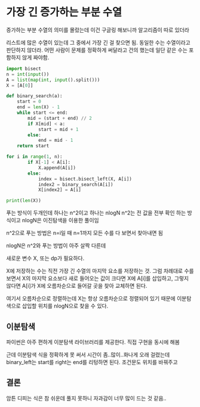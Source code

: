 # 가장 긴 증가하는 부분 수열

증가하는 부분 수열의 의미를 몰랐는데 이건 구글링 해보니까 알고리즘이 따로 있더라

리스트에 많은 수열이 있는데 그 중에서 가장 긴 걸 찾으면 됨. 동일한 수는 수열이라고 판단하지 않더라. 어떤 사람이 문제를 정확하게 써달라고 건의 했는데 일단 같은 수는 포함하지 않게 짜야함.

```py
import bisect
n = int(input())
A = list(map(int, input().split()))
X = [A[0]]

def binary_search(a):
	start = 0
	end = len(X) - 1
	while start <= end:
		mid = (start + end) // 2
		if X[mid] < a:
			start = mid + 1
		else:
			end = mid - 1
	return start

for i in range(1, n):
		if X[-1] < A[i]:
			X.append(A[i])
		else:
			index = bisect.bisect_left(X, A[i])
			index2 = binary_search(A[i])
			X[index2] = A[i]

print(len(X))
```

푸는 방식이 두개인데 하나는 n^2이고 하나는 nlogN
n^2는 전 값을 전부 확인 하는 방식이고 nlogN은 이진탐색을 이용한 풀이임

n^2으로 푸는 방법은 n=i일 때 n=1까지 모든 수를 다 보면서 찾아내면 됨

nlogN은 n^2와 푸는 방법이 아주 살짝 다른데

새로운 변수 X, 또는 dp가 필요하다.

X에 저장하는 수는 직전 가장 긴 수열의 마지막 요소를 저장하는 것. 그럼 차례대로 수를 보면서 X의 마지막 요소보다 새로 들어오는 값이 크다면 X에 A[i]를 삽입하고, 그렇지 않다면 A[i]가 X에 오름차순으로 들어갈 곳을 찾아 교체하면 된다.

여기서 오름차순으로 정렬하는데 X는 항상 오름차순으로 정렬되어 있기 때문에 이분탐색으로 삽입할 위치를 nlogN으로 찾을 수 있다.

## 이분탐색

파이썬은 아주 편하게 이분탐색 라이브러리를 제공한다. 직접 구현을 동시에 해봄

근데 이분탐색 식을 정확하게 못 써서 시간이 좀..많이..화나게 오래 걸렸는데 binary_left는 start를 right는 end를 리텅하면 된다. 조건문도 위치를 바꿔주고

## 결론

암튼 디피는 식은 참 쉬운데 풀지 못하니 자과감이 너무 많이 드는 것 같음..
